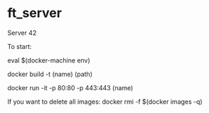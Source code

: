 # ft_server
Server 42

To start:

eval $(docker-machine env)

docker build -t (name) (path)

docker run -it -p 80:80 -p 443:443 (name)

If you want to delete all images:
docker rmi -f $(docker images -q)
